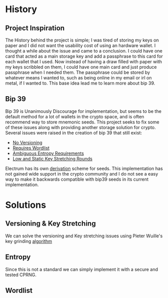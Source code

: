 # History

## Project Inspiration
The History behind the project is simple; I was tired of storing my keys on paper and I did not want
the usability cost of using an hardware wallet. I thought a while about the issue and came to a conclusion.
I could have one card that acted as a main storage key and add a passphrase to this card for each wallet that I used. Now instead of having a draw filled with paper with my keys scribbled on them, I could have one main card and just produce passphrase when I needed them. The passphrase could be stored by whatever means I wanted to, such as being online in my email or irl on metal, if I wanted to. This base idea lead me to learn more about bip 39.

## Bip 39
Bip 39 is Unanimously Discourage for implementation, but seems to be the default method for a lot of wallets in the crypto space, and is often recommend way to store mnemonic seeds. This project seeks to fix some of these issues along with providing another storage solution for crypto.  
Several issues were raised in the creation of bip 39 that still exist:
* [No Versioning](https://github.com/bitcoin/bips/wiki/Comments:BIP-0039#electrum-criticism-of-bip39)
* [Requires Wordlist](https://github.com/bitcoin/bips/wiki/Comments:BIP-0039#electrum-criticism-of-bip39)
* [Ambiguous Entropy Requirements](https://github.com/bitcoin/bips/wiki/Comments:BIP-0039#electrum-criticism-of-bip39)
* [Low and Static Key Stretching Rounds](https://github.com/bitcoin/bips/pull/17)

Electrum has its own [derivation](http://docs.electrum.org/en/latest/faq.html) scheme for seeds. This implementation has not gained wide support in the crypto community and I do not see a easy way to make it backwards compatible with bip39 seeds in its current implementation.

# Solutions
## Versioning & Key Stretching
We can solve the versioning and Key stretching issues using Pieter Wuille's key grinding [algorithm](https://bitcointalk.org/index.php?topic=102349.0)

## Entropy
Since this is not a standard we can simply implement it with a secure and tested CPRNG.

## Wordlist

